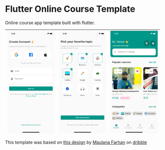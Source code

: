 # Flutter Online Course Template

Online course app template built with flutter.

| ![](assets/screenshots/screenshot1.png) | ![](assets/screenshots/screenshot2.png) | ![](assets/screenshots/screenshot3.png) |
|:---:|:---:|:---:|

This template was based on [this design](https://dribbble.com/shots/15930996-Secoola-Online-Course-Mobile-UI-Kit) by [Maulana Farhan](https://dribbble.com/maulanafaa) on [dribble](https://dribbble.com)

